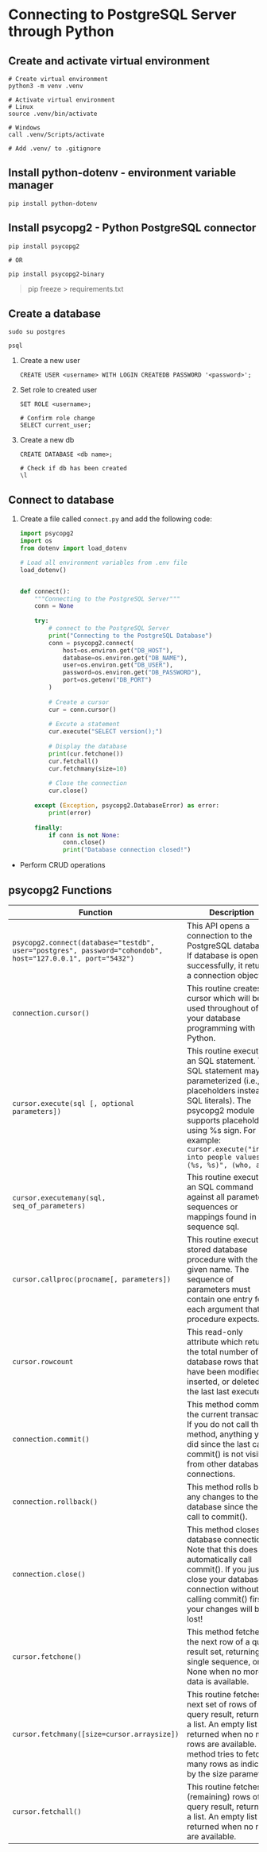 # Connecting to PostgreSQL Server through Python

## Create and activate virtual environment

```
# Create virtual environment
python3 -m venv .venv

# Activate virtual environment
# Linux
source .venv/bin/activate

# Windows
call .venv/Scripts/activate

# Add .venv/ to .gitignore
```

## Install python-dotenv - environment variable manager

```
pip install python-dotenv
```

## Install psycopg2 - Python PostgreSQL connector

```
pip install psycopg2

# OR

pip install psycopg2-binary
```

> pip freeze > requirements.txt

## Create a database

```
sudo su postgres

psql
```

1. Create a new user

    ```
    CREATE USER <username> WITH LOGIN CREATEDB PASSWORD '<password>';
    ```

2. Set role to created user

    ```
    SET ROLE <username>;

    # Confirm role change
    SELECT current_user;
    ```

3. Create a new db

    ```
    CREATE DATABASE <db name>;

    # Check if db has been created 
    \l 
    ```

## Connect to database

1. Create a file called `connect.py` and add the following code:

    ```python
    import psycopg2
    import os
    from dotenv import load_dotenv

    # Load all environment variables from .env file
    load_dotenv()


    def connect():
        """Connecting to the PostgreSQL Server"""
        conn = None
        
        try:
            # connect to the PostgreSQL Server
            print("Connecting to the PostgreSQL Database")
            conn = psycopg2.connect(
                host=os.environ.get("DB_HOST"),
                database=os.environ.get("DB_NAME"),
                user=os.environ.get("DB_USER"),
                password=os.environ.get("DB_PASSWORD"),
                port=os.getenv("DB_PORT")
            )
            
            # Create a cursor
            cur = conn.cursor()
            
            # Excute a statement
            cur.execute("SELECT version();")
            
            # Display the database
            print(cur.fetchone())
            cur.fetchall()
            cur.fetchmany(size=10)
            
            # Close the connection
            cur.close()
            
        except (Exception, psycopg2.DatabaseError) as error:
            print(error)
            
        finally:
            if conn is not None:
                conn.close()
                print("Database connection closed!")
    ```


- Perform CRUD operations

## psycopg2 Functions

| Function | Description |
|----------|-------------|	
| `psycopg2.connect(database="testdb", user="postgres", password="cohondob", host="127.0.0.1", port="5432")` | This API opens a connection to the PostgreSQL database. If database is opened successfully, it returns a connection object. |
|  `connection.cursor()` | This routine creates a cursor which will be used throughout of your database programming with Python. |
| `cursor.execute(sql [, optional parameters])` | This routine executes an SQL statement. The SQL statement may be parameterized (i.e., placeholders instead of SQL literals). The psycopg2 module supports placeholder using %s sign. For example: `cursor.execute("insert into people values (%s, %s)", (who, age))` |
| `cursor.executemany(sql, seq_of_parameters)` | This routine executes an SQL command against all parameter sequences or mappings found in the sequence sql. |
| `cursor.callproc(procname[, parameters])` | This routine executes a stored database procedure with the given name. The sequence of parameters must contain one entry for each argument that the procedure expects. |
| `cursor.rowcount` | This read-only attribute which returns the total number of database rows that have been modified, inserted, or deleted by the last last execute*(). |
| `connection.commit()` | This method commits the current transaction. If you do not call this method, anything you did since the last call to commit() is not visible from other database connections. |
| `connection.rollback()` | This method rolls back any changes to the database since the last call to commit(). |
| `connection.close()` | This method closes the database connection. Note that this does not automatically call commit(). If you just close your database connection without calling commit() first, your changes will be lost! |
| `cursor.fetchone()` | This method fetches the next row of a query result set, returning a single sequence, or None when no more data is available. |
| `cursor.fetchmany([size=cursor.arraysize])` | This routine fetches the next set of rows of a query result, returning a list. An empty list is returned when no more rows are available. The method tries to fetch as many rows as indicated by the size parameter. |
| `cursor.fetchall()` | This routine fetches all (remaining) rows of a query result, returning a list. An empty list is returned when no rows are available. |